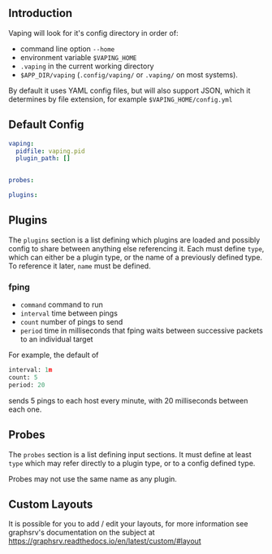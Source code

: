 
## Introduction

Vaping will look for it's config directory in order of:

- command line option `--home`
- environment variable `$VAPING_HOME`
- `.vaping` in the current working directory
- `$APP_DIR/vaping` (`.config/vaping/` or `.vaping/` on most systems).

By default it uses YAML config files, but will also support JSON, which it determines by file extension, for example `$VAPING_HOME/config.yml`

## Default Config

```yaml
vaping:
  pidfile: vaping.pid
  plugin_path: []


probes:

plugins:
```


## Plugins

The `plugins` section is a list defining which plugins are loaded and possibly config to share between anything else referencing it. Each must define `type`, which can either be a plugin type, or the name of a previously defined type. To reference it later, `name` must be defined.

### fping

- `command` command to run
- `interval` time between pings
- `count` number of pings to send
- `period` time in milliseconds that fping waits between successive packets to an individual target

For example, the default of

```py
interval: 1m
count: 5
period: 20
```

sends 5 pings to each host every minute, with 20 milliseconds between each one.

## Probes

The `probes` section is a list defining input sections. It must define at least `type` which may refer directly to a plugin type, or to a config defined type.

Probes may not use the same name as any plugin.

## Custom Layouts

It is possible for you to add / edit your layouts, for more information see graphsrv's documentation on the subject at https://graphsrv.readthedocs.io/en/latest/custom/#layout
